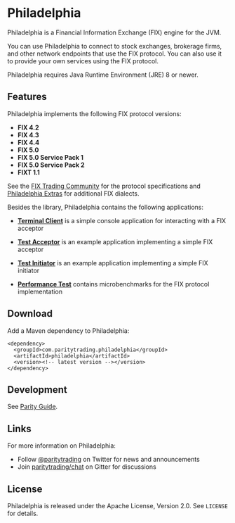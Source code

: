 Philadelphia
============

Philadelphia is a Financial Information Exchange (FIX) engine for the JVM.

You can use Philadelphia to connect to stock exchanges, brokerage firms, and
other network endpoints that use the FIX protocol. You can also use it to
provide your own services using the FIX protocol.

Philadelphia requires Java Runtime Environment (JRE) 8 or newer.


Features
--------

Philadelphia implements the following FIX protocol versions:

  - **FIX 4.2**
  - **FIX 4.3**
  - **FIX 4.4**
  - **FIX 5.0**
  - **FIX 5.0 Service Pack 1**
  - **FIX 5.0 Service Pack 2**
  - **FIXT 1.1**

See the [FIX Trading Community][] for the protocol specifications and
[Philadelphia Extras][] for additional FIX dialects.

  [FIX Trading Community]: http://www.fixtradingcommunity.org
  [Philadelphia Extras]: https://github.com/paritytrading/philadelphia-extras

Besides the library, Philadelphia contains the following applications:

  - [**Terminal Client**](philadelphia-client) is a simple console
    application for interacting with a FIX acceptor

  - [**Test Acceptor**](philadelphia-acceptor) is an example application
    implementing a simple FIX acceptor

  - [**Test Initiator**](philadelphia-initiator) is an example application
    implementing a simple FIX initiator

  - [**Performance Test**](philadelphia-perf-test) contains microbenchmarks
    for the FIX protocol implementation


Download
--------

Add a Maven dependency to Philadelphia:

    <dependency>
      <groupId>com.paritytrading.philadelphia</groupId>
      <artifactId>philadelphia</artifactId>
      <version><!-- latest version --></version>
    </dependency>


Development
-----------

See [Parity Guide][].

  [Parity Guide]: https://github.com/paritytrading/documentation


Links
-----

For more information on Philadelphia:

  - Follow [@paritytrading](https://twitter.com/paritytrading) on Twitter for
    news and announcements
  - Join [paritytrading/chat](https://gitter.im/paritytrading/chat) on Gitter
    for discussions


License
-------

Philadelphia is released under the Apache License, Version 2.0. See `LICENSE`
for details.
